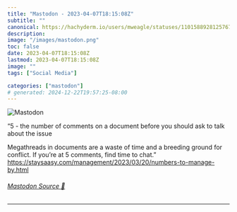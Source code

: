 ```yaml
---
title: "Mastodon - 2023-04-07T18:15:08Z"
subtitle: ""
canonical: https://hachyderm.io/users/mweagle/statuses/110158892812576770
description:
image: "/images/mastodon.png"
toc: false
date: 2023-04-07T18:15:08Z
lastmod: 2023-04-07T18:15:08Z
image: ""
tags: ["Social Media"]

categories: ["mastodon"]
# generated: 2024-12-22T19:57:25-08:00
---
```

![Mastodon](/images/mastodon.png)

<p>“5 - the number of comments on a document before you should ask to talk about the issue</p><p>Megathreads in documents are a waste of time and a breeding ground for conflict. If you’re at 5 comments, find time to chat.”<br /><a href="https://staysaasy.com/management/2023/03/20/numbers-to-manage-by.html" target="_blank" rel="nofollow noopener noreferrer" translate="no"><span class="invisible">https://</span><span class="ellipsis">staysaasy.com/management/2023/</span><span class="invisible">03/20/numbers-to-manage-by.html</span></a></p>


###### [Mastodon Source 🐘](https://hachyderm.io/@mweagle/110158892812576770)

___
